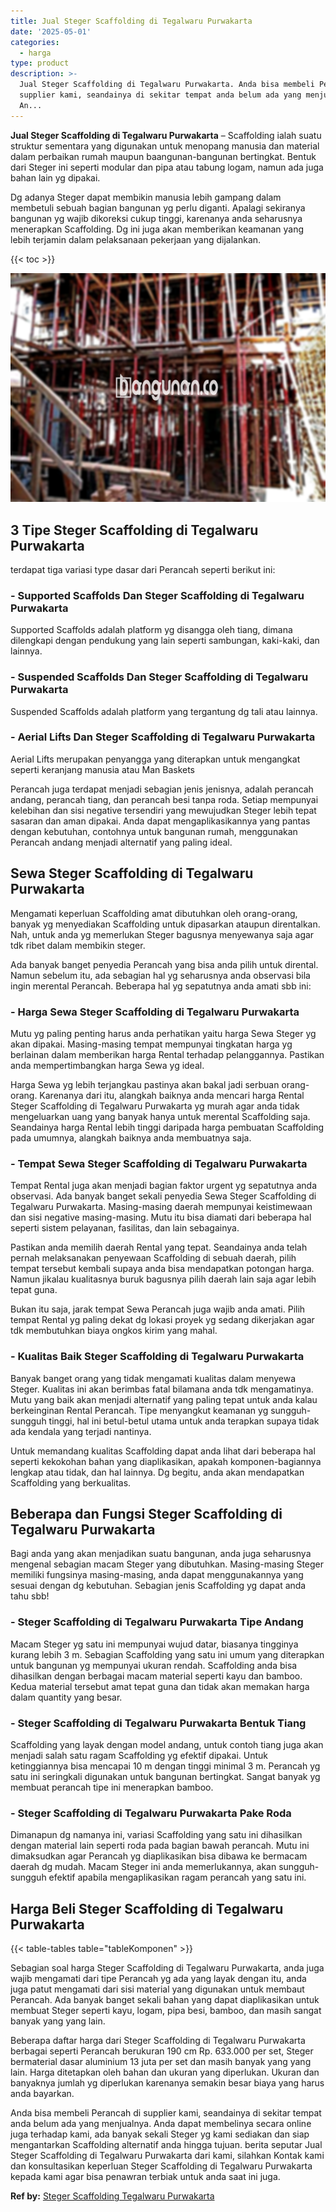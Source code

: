 ```yaml
---
title: Jual Steger Scaffolding di Tegalwaru Purwakarta
date: '2025-05-01'
categories:
  - harga
type: product
description: >-
  Jual Steger Scaffolding di Tegalwaru Purwakarta. Anda bisa membeli Perancah di
  supplier kami, seandainya di sekitar tempat anda belum ada yang menjualnya.
  An...
---
```


**Jual Steger Scaffolding di Tegalwaru Purwakarta** – Scaffolding ialah suatu struktur sementara yang digunakan untuk menopang manusia dan material dalam perbaikan rumah maupun baangunan-bangunan bertingkat. Bentuk dari Steger ini seperti modular dan pipa atau tabung logam, namun ada juga bahan lain yg dipakai.

Dg adanya Steger dapat membikin manusia lebih gampang dalam membetuli sebuah bagian bangunan yg perlu diganti. Apalagi sekiranya bangunan yg wajib dikoreksi cukup tinggi, karenanya anda seharusnya menerapkan Scaffolding. Dg ini juga akan memberikan keamanan yang lebih terjamin dalam pelaksanaan pekerjaan yang dijalankan.

{{< toc >}}

![Jual Steger Scaffolding di Tegalwaru Purwakarta](/images/sewa-scaffolding-steger-10.png)

## 3 Tipe Steger Scaffolding di Tegalwaru Purwakarta

terdapat tiga variasi type dasar dari Perancah seperti berikut ini:

### \- Supported Scaffolds Dan Steger Scaffolding di Tegalwaru Purwakarta

Supported Scaffolds adalah platform yg disangga oleh tiang, dimana dilengkapi dengan pendukung yang lain seperti sambungan, kaki-kaki, dan lainnya.

### \- Suspended Scaffolds Dan Steger Scaffolding di Tegalwaru Purwakarta

Suspended Scaffolds adalah platform yang tergantung dg tali atau lainnya.

### \- Aerial Lifts Dan Steger Scaffolding di Tegalwaru Purwakarta

Aerial Lifts merupakan penyangga yang diterapkan untuk mengangkat seperti keranjang manusia atau Man Baskets

Perancah juga terdapat menjadi sebagian jenis jenisnya, adalah perancah andang, perancah tiang, dan perancah besi tanpa roda. Setiap mempunyai kelebihan dan sisi negative tersendiri yang mewujudkan Steger lebih tepat sasaran dan aman dipakai. Anda dapat mengaplikasikannya yang pantas dengan kebutuhan, contohnya untuk bangunan rumah, menggunakan Perancah andang menjadi alternatif yang paling ideal.

## Sewa Steger Scaffolding di Tegalwaru Purwakarta

Mengamati keperluan Scaffolding amat dibutuhkan oleh orang-orang, banyak yg menyediakan Scaffolding untuk dipasarkan ataupun direntalkan. Nah, untuk anda yg memerlukan Steger bagusnya menyewanya saja agar tdk ribet dalam membikin steger.

Ada banyak banget penyedia Perancah yang bisa anda pilih untuk dirental. Namun sebelum itu, ada sebagian hal yg seharusnya anda observasi bila ingin merental Perancah. Beberapa hal yg sepatutnya anda amati sbb ini:

### \- Harga Sewa Steger Scaffolding di Tegalwaru Purwakarta

Mutu yg paling penting harus anda perhatikan yaitu harga Sewa Steger yg akan dipakai. Masing-masing tempat mempunyai tingkatan harga yg berlainan dalam memberikan harga Rental terhadap pelanggannya. Pastikan anda mempertimbangkan harga Sewa yg ideal.

Harga Sewa yg lebih terjangkau pastinya akan bakal jadi serbuan orang-orang. Karenanya dari itu, alangkah baiknya anda mencari harga Rental Steger Scaffolding di Tegalwaru Purwakarta yg murah agar anda tidak mengeluarkan uang yang banyak hanya untuk merental Scaffolding saja. Seandainya harga Rental lebih tinggi daripada harga pembuatan Scaffolding pada umumnya, alangkah baiknya anda membuatnya saja.

### \- Tempat Sewa Steger Scaffolding di Tegalwaru Purwakarta

Tempat Rental juga akan menjadi bagian faktor urgent yg sepatutnya anda observasi. Ada banyak banget sekali penyedia Sewa Steger Scaffolding di Tegalwaru Purwakarta. Masing-masing daerah mempunyai keistimewaan dan sisi negative masing-masing. Mutu itu bisa diamati dari beberapa hal seperti sistem pelayanan, fasilitas, dan lain sebagainya.

Pastikan anda memilih daerah Rental yang tepat. Seandainya anda telah pernah melaksanakan penyewaan Scaffolding di sebuah daerah, pilih tempat tersebut kembali supaya anda bisa mendapatkan potongan harga. Namun jikalau kualitasnya buruk bagusnya pilih daerah lain saja agar lebih tepat guna.

Bukan itu saja, jarak tempat Sewa Perancah juga wajib anda amati. Pilih tempat Rental yg paling dekat dg lokasi proyek yg sedang dikerjakan agar tdk membutuhkan biaya ongkos kirim yang mahal.

### \- Kualitas Baik Steger Scaffolding di Tegalwaru Purwakarta

Banyak banget orang yang tidak mengamati kualitas dalam menyewa Steger. Kualitas ini akan berimbas fatal bilamana anda tdk mengamatinya. Mutu yang baik akan menjadi alternatif yang paling tepat untuk anda kalau berkeinginan Rental Perancah. Tipe menyangkut keamanan yg sungguh-sungguh tinggi, hal ini betul-betul utama untuk anda terapkan supaya tidak ada kendala yang terjadi nantinya.

Untuk memandang kualitas Scaffolding dapat anda lihat dari beberapa hal seperti kekokohan bahan yang diaplikasikan, apakah komponen-bagiannya lengkap atau tidak, dan hal lainnya. Dg begitu, anda akan mendapatkan Scaffolding yang berkualitas.

## Beberapa dan Fungsi Steger Scaffolding di Tegalwaru Purwakarta

Bagi anda yang akan menjadikan suatu bangunan, anda juga seharusnya mengenal sebagian macam Steger yang dibutuhkan. Masing-masing Steger memiliki fungsinya masing-masing, anda dapat menggunakannya yang sesuai dengan dg kebutuhan. Sebagian jenis Scaffolding yg dapat anda tahu sbb!

### \- Steger Scaffolding di Tegalwaru Purwakarta Tipe Andang

Macam Steger yg satu ini mempunyai wujud datar, biasanya tingginya kurang lebih 3 m. Sebagian Scaffolding yang satu ini umum yang diterapkan untuk bangunan yg mempunyai ukuran rendah. Scaffolding anda bisa dihasilkan dengan berbagai macam material seperti kayu dan bamboo. Kedua material tersebut amat tepat guna dan tidak akan memakan harga dalam quantity yang besar.

### \- Steger Scaffolding di Tegalwaru Purwakarta Bentuk Tiang

Scaffolding yang layak dengan model andang, untuk contoh tiang juga akan menjadi salah satu ragam Scaffolding yg efektif dipakai. Untuk ketinggiannya bisa mencapai 10 m dengan tinggi minimal 3 m. Perancah yg satu ini seringkali digunakan untuk bangunan bertingkat. Sangat banyak yg membuat perancah tipe ini menerapkan bamboo.

### \- Steger Scaffolding di Tegalwaru Purwakarta Pake Roda

Dimanapun dg namanya ini, variasi Scaffolding yang satu ini dihasilkan dengan material lain seperti roda pada bagian bawah perancah. Mutu ini dimaksudkan agar Perancah yg diaplikasikan bisa dibawa ke bermacam daerah dg mudah. Macam Steger ini anda memerlukannya, akan sungguh-sungguh efektif apabila mengaplikasikan ragam perancah yang satu ini.

## Harga Beli Steger Scaffolding di Tegalwaru Purwakarta

{{< table-tables table="tableKomponen" >}}

Sebagian soal harga Steger Scaffolding di Tegalwaru Purwakarta, anda juga wajib mengamati dari tipe Perancah yg ada yang layak dengan itu, anda juga patut mengamati dari sisi material yang digunakan untuk membaut Perancah. Ada banyak banget sekali bahan yang dapat diaplikasikan untuk membuat Steger seperti kayu, logam, pipa besi, bamboo, dan masih sangat banyak yang yang lain.

Beberapa daftar harga dari Steger Scaffolding di Tegalwaru Purwakarta berbagai seperti Perancah berukuran 190 cm Rp. 633.000 per set, Steger bermaterial dasar aluminium 13 juta per set dan masih banyak yang yang lain. Harga ditetapkan oleh bahan dan ukuran yang diperlukan. Ukuran dan banyaknya jumlah yg diperlukan karenanya semakin besar biaya yang harus anda bayarkan.

Anda bisa membeli Perancah di supplier kami, seandainya di sekitar tempat anda belum ada yang menjualnya. Anda dapat membelinya secara online juga terhadap kami, ada banyak sekali Steger yg kami sediakan dan siap mengantarkan Scaffolding alternatif anda hingga tujuan. berita seputar Jual Steger Scaffolding di Tegalwaru Purwakarta dari kami, silahkan Kontak kami dan konsultasikan keperluan Steger Scaffolding di Tegalwaru Purwakarta kepada kami agar bisa penawran terbiak untuk anda saat ini juga.

**Ref by:** [Steger Scaffolding Tegalwaru Purwakarta](https://id.wikipedia.org/wiki/Steger)
